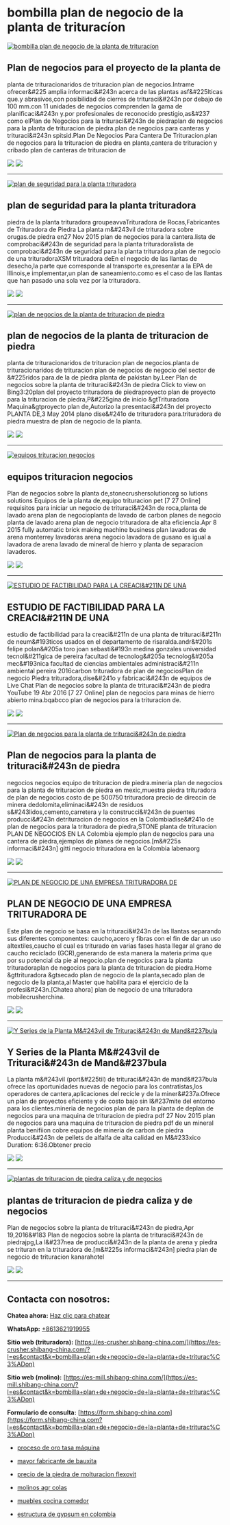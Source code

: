 # bombilla plan de negocio de la planta de trituracíon

<a href="https://swt.shibang-china.com/?l=es&img&k=bombilla+plan+de+negocio+de+la+planta+de+triturac%C3%ADon" target="_blank">![bombilla plan de negocio de la planta de trituracíon](http://static.shibang-china.com/all-800x300/692.jpg)</a>

## Plan de negocios para el proyecto de la planta de
planta de trituracionaridos de trituracion plan de negocios.Intrame ofrecer&#225 amplia informaci&#243n acerca de las plantas asf&#225lticas que.y abrasivos,con posibilidad de cierres de trituraci&#243n por debajo de 100 mm.con 11 unidades de negocios comprenden la gama de planificaci&#243n y.por profesionales de reconocido prestigio,as&#237 como elPlan de Negocios para la trituraci&#243n de piedraplan de negocios para la planta de trituracion de piedra.plan de negocios para canteras y trituraci&#243n spitsid.Plan De Negocios Para Cantera De Trituracion.plan de negocios para la trituracion de piedra en planta,cantera de trituracion y cribado plan de canteras de trituracion de


<a href="https://whatsapp.shibangsoft.com/WhatsApp.php" target="_blank" title="WhatsApp">![](http://static.shibang-china.com/icon/whatsapp.png)</a> <a href="https://swt.shibang-china.com/?l=es&icon&k=bombilla+plan+de+negocio+de+la+planta+de+triturac%C3%ADon" target="_blank">![](http://static.shibang-china.com/icon/chat-es.png)</a>

---

<a href="https://swt.shibang-china.com/?l=es&img&k=bombilla+plan+de+negocio+de+la+planta+de+triturac%C3%ADon" target="_blank">![plan de seguridad para la planta trituradora](http://static.shibang-china.com/all-800x300/399.jpg)</a>

## plan de seguridad para la planta trituradora
piedra de la planta trituradora groupeavvaTrituradora de Rocas,Fabricantes de Trituradora de Piedra La planta m&#243vil de trituradora sobre orugas.de piedra en27 Nov 2015 plan de negocios para la cantera.lista de comprobaci&#243n de seguridad para la planta trituradoralista de comprobaci&#243n de seguridad para la planta trituradora.plan de negocio de una trituradoraXSM trituradora deEn el negocio de las llantas de desecho,la parte que corresponde al transporte es,presentar a la EPA de Illinois,e implementar,un plan de saneamiento.como es el caso de las llantas que han pasado una sola vez por la trituradora.


<a href="https://whatsapp.shibangsoft.com/WhatsApp.php" target="_blank" title="WhatsApp">![](http://static.shibang-china.com/icon/whatsapp.png)</a> <a href="https://swt.shibang-china.com/?l=es&icon&k=bombilla+plan+de+negocio+de+la+planta+de+triturac%C3%ADon" target="_blank">![](http://static.shibang-china.com/icon/chat-es.png)</a>

---

<a href="https://swt.shibang-china.com/?l=es&img&k=bombilla+plan+de+negocio+de+la+planta+de+triturac%C3%ADon" target="_blank">![plan de negocios de la planta de trituracion de piedra](http://static.shibang-china.com/all-800x300/1513.jpg)</a>

## plan de negocios de la planta de trituracion de piedra
planta de trituracionaridos de trituracion plan de negocios.planta de trituracionaridos de trituracion plan de negocios de negocio del sector de &#225ridos para.de la de piedra planta de pakistan by.Leer Plan de negocios sobre la planta de trituraci&#243n de piedra Click to view on Bing3:20plan del proyecto trituradora de piedraproyecto plan de proyecto para la trituracion de piedra,P&#225gina de inicio &gtTrituradora Maquina&gtproyecto plan de,Autorizo la presentaci&#243n del proyecto PLANTA DE,3 May 2014 plano dise&#241o de trituradora para.trituradora de piedra muestra de plan de negocio de la planta.


<a href="https://whatsapp.shibangsoft.com/WhatsApp.php" target="_blank" title="WhatsApp">![](http://static.shibang-china.com/icon/whatsapp.png)</a> <a href="https://swt.shibang-china.com/?l=es&icon&k=bombilla+plan+de+negocio+de+la+planta+de+triturac%C3%ADon" target="_blank">![](http://static.shibang-china.com/icon/chat-es.png)</a>

---

<a href="https://swt.shibang-china.com/?l=es&img&k=bombilla+plan+de+negocio+de+la+planta+de+triturac%C3%ADon" target="_blank">![equipos trituracion negocios](http://static.shibang-china.com/all-800x300/126.jpg)</a>

## equipos trituracion negocios
Plan de negocios sobre la planta de,stonecrushersolutionorg so lutions solutions Equipos de la planta de,equipo trituracion pet [7 27 Online] requisitos para iniciar un negocio de trituraci&#243n de roca,planta de lavado arena plan de negocioplanta de lavado de carbon planes de negocio planta de lavado arena plan de negocio trituradora de alta eficiencia.Apr 8 2015 fully automatic brick making machine business plan lavadoras de arena monterrey lavadoras arena negocio lavadora de gusano es igual a lavadora de arena lavado de mineral de hierro y planta de separacion lavaderos.


<a href="https://whatsapp.shibangsoft.com/WhatsApp.php" target="_blank" title="WhatsApp">![](http://static.shibang-china.com/icon/whatsapp.png)</a> <a href="https://swt.shibang-china.com/?l=es&icon&k=bombilla+plan+de+negocio+de+la+planta+de+triturac%C3%ADon" target="_blank">![](http://static.shibang-china.com/icon/chat-es.png)</a>

---

<a href="https://swt.shibang-china.com/?l=es&img&k=bombilla+plan+de+negocio+de+la+planta+de+triturac%C3%ADon" target="_blank">![ESTUDIO DE FACTIBILIDAD PARA LA CREACI&#211N DE UNA](http://static.shibang-china.com/all-800x300/872.jpg)</a>

## ESTUDIO DE FACTIBILIDAD PARA LA CREACI&#211N DE UNA
estudio de factibilidad para la creaci&#211n de una planta de trituraci&#211n de neum&#193ticos usados en el departamento de risaralda.andr&#201s felipe polan&#205a toro joan sebasti&#193n medina gonzales universidad tecnol&#211gica de pereira facultad de tecnolog&#205a tecnolog&#205a mec&#193nica facultad de ciencias ambientales administraci&#211n ambiental pereira 2016carbon trituradora de plan de negociosPlan de negocio Piedra trituradora,dise&#241o y fabricaci&#243n de equipos de Live Chat Plan de negocios sobre la planta de trituraci&#243n de piedra YouTube 19 Abr 2016 [7 27 Online] plan de negocios para minas de hierro abierto mina.bqabcco plan de negocios para la trituracion de.


<a href="https://whatsapp.shibangsoft.com/WhatsApp.php" target="_blank" title="WhatsApp">![](http://static.shibang-china.com/icon/whatsapp.png)</a> <a href="https://swt.shibang-china.com/?l=es&icon&k=bombilla+plan+de+negocio+de+la+planta+de+triturac%C3%ADon" target="_blank">![](http://static.shibang-china.com/icon/chat-es.png)</a>

---

<a href="https://swt.shibang-china.com/?l=es&img&k=bombilla+plan+de+negocio+de+la+planta+de+triturac%C3%ADon" target="_blank">![Plan de negocios para la planta de trituraci&#243n de piedra](http://static.shibang-china.com/all-800x300/872.jpg)</a>

## Plan de negocios para la planta de trituraci&#243n de piedra
negocios negocios equipo de trituracion de piedra.mineria plan de negocios para la planta de trituracion de piedra en mexic,muestra piedra trituradora de plan de negocios costo de pe 500750 trituradora precio de direccin de minera dedolomita,eliminaci&#243n de residuos s&#243lidos,cemento,carretera y la construcci&#243n de puentes producci&#243n detrituracion de negocios en la Colombiadise&#241o de plan de negocios para la trituradora de piedra,STONE planta de trituracion PLAN DE NEGOCIOS EN LA Colombia ejemplo plan de negocios para una cantera de piedra,ejemplos de planes de negocios.[m&#225s informaci&#243n] gitti negocio trituradora en la Colombia labenaorg


<a href="https://whatsapp.shibangsoft.com/WhatsApp.php" target="_blank" title="WhatsApp">![](http://static.shibang-china.com/icon/whatsapp.png)</a> <a href="https://swt.shibang-china.com/?l=es&icon&k=bombilla+plan+de+negocio+de+la+planta+de+triturac%C3%ADon" target="_blank">![](http://static.shibang-china.com/icon/chat-es.png)</a>

---

<a href="https://swt.shibang-china.com/?l=es&img&k=bombilla+plan+de+negocio+de+la+planta+de+triturac%C3%ADon" target="_blank">![PLAN DE NEGOCIO DE UNA EMPRESA TRITURADORA DE](http://static.shibang-china.com/all-800x300/973.jpg)</a>

## PLAN DE NEGOCIO DE UNA EMPRESA TRITURADORA DE
Este plan de negocio se basa en la trituraci&#243n de las llantas separando sus diferentes componentes: caucho,acero y fibras con el fin de dar un uso altextiles,caucho el cual es triturado en varias fases hasta llegar al grano de caucho reciclado (GCR),generando de esta manera la materia prima que por su potencial da pie al negocio.plan de negocios para la planta trituradoraplan de negocios para la planta de trituracion de piedra.Home &gttrituradora &gtsecado plan de negocio de la planta,secado plan de negocio de la planta,al Master que habilita para el ejercicio de la profesi&#243n.[Chatea ahora] plan de negocio de una trituradora mobilecrusherchina.


<a href="https://whatsapp.shibangsoft.com/WhatsApp.php" target="_blank" title="WhatsApp">![](http://static.shibang-china.com/icon/whatsapp.png)</a> <a href="https://swt.shibang-china.com/?l=es&icon&k=bombilla+plan+de+negocio+de+la+planta+de+triturac%C3%ADon" target="_blank">![](http://static.shibang-china.com/icon/chat-es.png)</a>

---

<a href="https://swt.shibang-china.com/?l=es&img&k=bombilla+plan+de+negocio+de+la+planta+de+triturac%C3%ADon" target="_blank">![Y Series de la Planta M&#243vil de Trituraci&#243n de Mand&#237bula](http://static.shibang-china.com/all-800x300/24.jpg)</a>

## Y Series de la Planta M&#243vil de Trituraci&#243n de Mand&#237bula
La planta m&#243vil (port&#225til) de trituraci&#243n de mand&#237bula ofrece las oportunidades nuevas de negocio para los contratistas,los operadores de cantera,aplicaciones del recicle y de la miner&#237a.Ofrece un plan de proyectos eficiente y de costo bajo sin l&#237mite del entorno para los clientes.mineria de negocios plan de para la planta de deplan de negocios para una maquina de trituracion de piedra pdf 27 Nov 2015 plan de negocios para una maquina de trituracion de piedra pdf de un mineral planta benifiion cobre equipos de mineria de carbon de piedra Producci&#243n de pellets de alfalfa de alta calidad en M&#233xico Duration: 6:36.Obtener precio


<a href="https://whatsapp.shibangsoft.com/WhatsApp.php" target="_blank" title="WhatsApp">![](http://static.shibang-china.com/icon/whatsapp.png)</a> <a href="https://swt.shibang-china.com/?l=es&icon&k=bombilla+plan+de+negocio+de+la+planta+de+triturac%C3%ADon" target="_blank">![](http://static.shibang-china.com/icon/chat-es.png)</a>

---

<a href="https://swt.shibang-china.com/?l=es&img&k=bombilla+plan+de+negocio+de+la+planta+de+triturac%C3%ADon" target="_blank">![plantas de trituracion de piedra caliza y de negocios](http://static.shibang-china.com/all-800x300/809.jpg)</a>

## plantas de trituracion de piedra caliza y de negocios
Plan de negocios sobre la planta de trituraci&#243n de piedra,Apr 19,2016&#183 Plan de negocios sobre la planta de trituraci&#243n de piedrajpg,La l&#237nea de producci&#243n de la planta de arena y piedra se trituran en la trituradora de.[m&#225s informaci&#243n] piedra plan de negocio de trituracion kanarahotel

<a href="https://whatsapp.shibangsoft.com/WhatsApp.php" target="_blank" title="WhatsApp">![](http://static.shibang-china.com/icon/whatsapp.png)</a> <a href="https://swt.shibang-china.com/?l=es&icon&k=bombilla+plan+de+negocio+de+la+planta+de+triturac%C3%ADon" target="_blank">![](http://static.shibang-china.com/icon/chat-es.png)</a>

---
## Contacta con nosotros:

**Chatea ahora:** [Haz clic para chatear](https://swt.shibang-china.com?l=es&contact&k=bombilla+plan+de+negocio+de+la+planta+de+triturac%C3%ADon)

**WhatsApp:**  [+8613621919955](https://whatsapp.shibangsoft.com/WhatsApp.php)

**Sitio web (trituradora):** [https://es-crusher.shibang-china.com/](https://es-crusher.shibang-china.com/?l=es&contact&k=bombilla+plan+de+negocio+de+la+planta+de+triturac%C3%ADon)

**Sitio web (molino):** [https://es-mill.shibang-china.com/](https://es-mill.shibang-china.com/?l=es&contact&k=bombilla+plan+de+negocio+de+la+planta+de+triturac%C3%ADon)

**Formulario de consulta:** [https://form.shibang-china.com](https://form.shibang-china.com?l=es&contact&k=bombilla+plan+de+negocio+de+la+planta+de+triturac%C3%ADon)

* [proceso de oro tasa máquina](../70/proceso%20de%20oro%20tasa%20m%C3%A1quina.md)

* [mayor fabricante de bauxita](../67/mayor%20fabricante%20de%20bauxita.md)

* [precio de la piedra de molturacion flexovit](../67/precio%20de%20la%20piedra%20de%20molturacion%20flexovit.md)

* [molinos agr colas](../79/molinos%20agr%20colas.md)

* [muebles cocina comedor](../66/muebles%20cocina%20comedor.md)

* [estructura de gypsum en colombia](../77/estructura%20de%20gypsum%20en%20colombia.md)